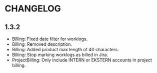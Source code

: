# CHANGELOG

## 1.3.2

* Billing: Fixed date filter for worklogs.
* Billing: Removed description.
* Billing: Added product max length of 40 characters.
* Billing: Stop marking worklogs as billed in Jira.
* ProjectBilling: Only include INTERN or EKSTERN accounts in project billing.
